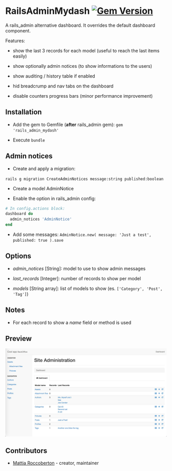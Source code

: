 # RailsAdminMydash [![Gem Version](https://badge.fury.io/rb/rails_admin_mydash.svg)](https://badge.fury.io/rb/rails_admin_mydash)

A rails_admin alternative dashboard. It overrides the default dashboard component.

Features:

- show the last 3 records for each model (useful to reach the last items easily)

- show optionally admin notices (to show informations to the users)

- show auditing / history table if enabled

- hid breadcrump and nav tabs on the dashboard

- disable counters progress bars (minor performance improvement)

## Installation

- Add the gem to Gemfile (**after** rails_admin gem): `gem 'rails_admin_mydash'`

- Execute `bundle`

## Admin notices

- Create and apply a migration:

`rails g migration CreateAdminNotices message:string published:boolean`

- Create a model AdminNotice

- Enable the option in rails_admin config:

```ruby
# In config.actions block:
dashboard do
  admin_notices 'AdminNotice'
end
```

- Add some messages: `AdminNotice.new( message: 'Just a test', published: true ).save`

## Options

- *admin_notices* [String]: model to use to show admin messages

- *last_records* [Integer]: number of records to show per model

- *models* [String array]: list of models to show (es. `['Category', 'Post', 'Tag']`)

## Notes

- For each record to show a *name* field or method is used

## Preview

![preview](preview.jpg)

## Contributors

- [Mattia Roccoberton](http://blocknot.es) - creator, maintainer
